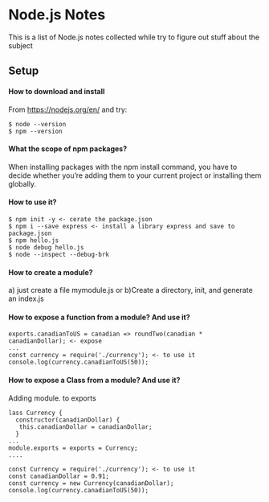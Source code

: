 # Node.js Notes
This is a list of Node.js notes collected while try to figure out stuff about the subject

## Setup

#### How to download and install
From https://nodejs.org/en/ and try:
```
$ node --version
$ npm --version
```

#### What the scope of npm packages?
When installing packages with the npm install command, you have to decide whether you’re adding them to your current project or installing them globally.

#### How to use it? 
```
$ npm init -y <- cerate the package.json
$ npm i --save express <- install a library express and save to package.json
$ npm hello.js
$ node debug hello.js
$ node --inspect --debug-brk
```

#### How to create a module?
a) just create a file mymodule.js or b)Create a directory, init, and generate an index.js

#### How to expose a function from a module? And use it?
```
exports.canadianToUS = canadian => roundTwo(canadian * canadianDollar); <- expose
...
const currency = require('./currency'); <- to use it
console.log(currency.canadianToUS(50));
```

#### How to expose a Class from a module? And use it?
Adding module. to exports
```
lass Currency {
  constructor(canadianDollar) {
   this.canadianDollar = canadianDollar; 
  }
...
module.exports = exports = Currency;
....

const Currency = require('./currency'); <- to use it
const canadianDollar = 0.91;
const currency = new Currency(canadianDollar);
console.log(currency.canadianToUS(50));
```


